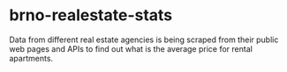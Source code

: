 # brno-realestate-stats

Data from different real estate agencies is being scraped from their public web pages and APIs to find out what is the average price for rental apartments.
